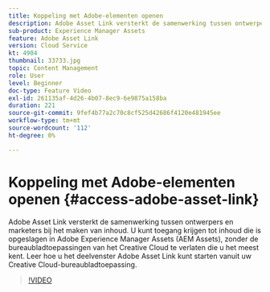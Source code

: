 ```yaml
---
title: Koppeling met Adobe-elementen openen
description: Adobe Asset Link versterkt de samenwerking tussen ontwerpers en marketers bij het maken van inhoud. U kunt toegang krijgen tot inhoud die is opgeslagen in Adobe Experience Manager Assets (AEM Assets), zonder de bureaubladtoepassingen van het Creative Cloud te verlaten die u het meest kent. Leer hoe u het deelvenster Adobe Asset Link kunt starten vanuit uw Creative Cloud-bureaubladtoepassing.
sub-product: Experience Manager Assets
feature: Adobe Asset Link
version: Cloud Service
kt: 4904
thumbnail: 33733.jpg
topic: Content Management
role: User
level: Beginner
doc-type: Feature Video
exl-id: 261135af-4d26-4b07-8ec9-6e9875a158ba
duration: 221
source-git-commit: 9fef4b77a2c70c8cf525d42686f4120e481945ee
workflow-type: tm+mt
source-wordcount: '112'
ht-degree: 0%

---
```


# Koppeling met Adobe-elementen openen {#access-adobe-asset-link}

Adobe Asset Link versterkt de samenwerking tussen ontwerpers en marketers bij het maken van inhoud. U kunt toegang krijgen tot inhoud die is opgeslagen in Adobe Experience Manager Assets (AEM Assets), zonder de bureaubladtoepassingen van het Creative Cloud te verlaten die u het meest kent. Leer hoe u het deelvenster Adobe Asset Link kunt starten vanuit uw Creative Cloud-bureaubladtoepassing.

>[!VIDEO](https://video.tv.adobe.com/v/33733?quality=12&learn=on)
